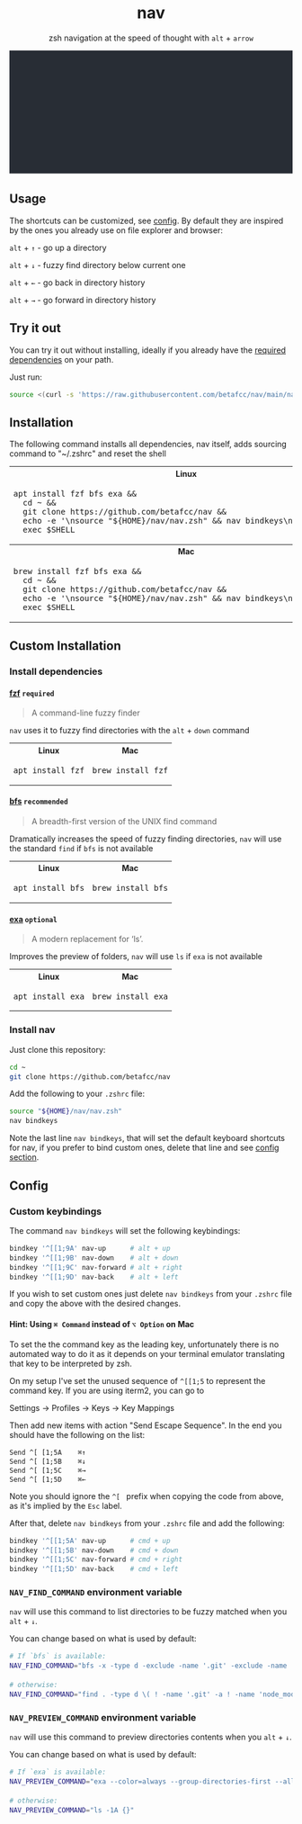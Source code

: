 <div align="center">

<h1>
nav
</h1>

zsh navigation at the speed of thought with `alt` + `arrow`


<picture>
  <source srcset="./demo/demo-rec.svg">
  <img alt="Screencast" src="./demo/demo-rec.svg">
</picture>

</div>

Usage
-----

The shortcuts can be customized, see [config](#config). By default they are inspired by the ones you already use on file explorer and browser:

`alt` + `↑` - go up a directory

`alt` + `↓` - fuzzy find directory below current one

`alt` + `←` - go back in directory history

`alt` + `→` - go forward in directory history

Try it out
----------

You can try it out without installing, ideally if you already have the [required dependencies](#custom-installation) on your path.

Just run:

```zsh
source <(curl -s 'https://raw.githubusercontent.com/betafcc/nav/main/nav.zsh') && nav bindkeys
```

Installation
------------

The following command installs all dependencies, nav itself, adds sourcing command to "~/.zshrc" and reset the shell

<table>
<tbody>
<tr><th>Linux</th></tr>
<tr>
<td>
<pre>
apt install fzf bfs exa &&
  cd ~ &&
  git clone https://github.com/betafcc/nav &&
  echo -e '\nsource "${HOME}/nav/nav.zsh" && nav bindkeys\n' >> .zshrc &&
  exec $SHELL
</pre>
</td>
</tr>

<tr><th>Mac</th></tr>
<tr>
<td>
<pre>
brew install fzf bfs exa &&
  cd ~ &&
  git clone https://github.com/betafcc/nav &&
  echo -e '\nsource "${HOME}/nav/nav.zsh" && nav bindkeys\n' >> .zshrc &&
  exec $SHELL
</pre>
</td>
</tr>
</tbody>
</table>


Custom Installation
------------


### Install dependencies

#### [fzf](https://github.com/junegunn/fzf) `required`

> A command-line fuzzy finder

`nav` uses it to fuzzy find directories with the `alt` + `down` command

<table>
<tbody>
<tr><th>Linux</th><th>Mac</th></tr>
<tr><td><pre>apt install fzf</pre></td><td><pre>brew install fzf</pre></td></tr>
</tbody>
</table>

#### [bfs](https://github.com/tavianator/bfs) `recommended`

> A breadth-first version of the UNIX find command

Dramatically increases the speed of fuzzy finding directories, `nav` will use the standard `find` if `bfs` is not available

<table>
<tbody>
<tr><th>Linux</th><th>Mac</th></tr>
<tr><td><pre>apt install bfs</pre></td><td><pre>brew install bfs</pre></td></tr>
</tbody>
</table>

#### [exa](https://github.com/ogham/exa) `optional`

> A modern replacement for ‘ls’.

Improves the preview of folders, `nav` will use `ls` if `exa` is not available

<table>
<tbody>
<tr><th>Linux</th><th>Mac</th></tr>
<tr><td><pre>apt install exa</pre></td><td><pre>brew install exa</pre></td></tr>
</tbody>
</table>


### Install nav

Just clone this repository:

```sh
cd ~
git clone https://github.com/betafcc/nav
```

Add the following to your `.zshrc` file:

```sh
source "${HOME}/nav/nav.zsh"
nav bindkeys
```

Note the last line `nav bindkeys`, that will set the default keyboard shortcuts for nav, if you prefer to bind custom ones, delete that line and see [config section](#config).

Config
------

### Custom keybindings

The command `nav bindkeys` will set the following keybindings:

```sh
bindkey '^[[1;9A' nav-up      # alt + up
bindkey '^[[1;9B' nav-down    # alt + down
bindkey '^[[1;9C' nav-forward # alt + right
bindkey '^[[1;9D' nav-back    # alt + left
```

If you wish to set custom ones just delete `nav bindkeys` from your `.zshrc` file and copy the above with the desired changes.

#### Hint: Using `⌘ Command` instead of `⌥ Option` on Mac

To set the the command key as the leading key, unfortunately there is no automated way to do it as it depends on your terminal emulator translating that key to be interpreted by zsh.

On my setup I've set the unused sequence of `^[[1;5` to represent the command key. If you are using iterm2, you can go to

Settings -> Profiles -> Keys -> Key Mappings

Then add new items with action "Send Escape Sequence".
In the end you should have the following on the list:

```
Send ^[ [1;5A    ⌘↑
Send ^[ [1;5B    ⌘↓
Send ^[ [1;5C    ⌘→
Send ^[ [1;5D    ⌘←
```

Note you should ignore the `^[ ` prefix when copying the code from above, as it's implied by the `Esc` label.


After that, delete `nav bindkeys` from your `.zshrc` file and add the following:

```sh
bindkey '^[[1;5A' nav-up      # cmd + up
bindkey '^[[1;5B' nav-down    # cmd + down
bindkey '^[[1;5C' nav-forward # cmd + right
bindkey '^[[1;5D' nav-back    # cmd + left
```


### `NAV_FIND_COMMAND` environment variable

`nav` will use this command to list directories to be fuzzy matched when you `alt` + `↓`.

You can change based on what is used by default:


```sh
# If `bfs` is available:
NAV_FIND_COMMAND="bfs -x -type d -exclude -name '.git' -exclude -name 'node_modules' 2>/dev/null"

# otherwise:
NAV_FIND_COMMAND="find . -type d \( ! -name '.git' -a ! -name 'node_modules' \) 2>/dev/null"
```

### `NAV_PREVIEW_COMMAND` environment variable

`nav` will use this command to preview directories contents when you `alt` + `↓`.

You can change based on what is used by default:

```sh
# If `exa` is available:
NAV_PREVIEW_COMMAND="exa --color=always --group-directories-first --all --icons --oneline {}"

# otherwise:
NAV_PREVIEW_COMMAND="ls -1A {}"
```
